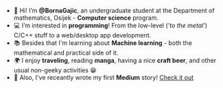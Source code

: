 - 👋 Hi! I’m **@BornaGajic**, an undergraduate student at the Department of mathematics, Osijek - **Computer science** program.
- :computer: I’m interested in **programming**! From the low-level (_'to the metal'_) C/C++ stuff to a web/desktop app development.
- :books: Besides that I'm learning about **Machine learning** - both the mathematical and practical side of it.
- :earth_africa: I enjoy **traveling**, reading **manga**, having a nice **craft beer**, and other usual non-geeky activities :grin:
- 📝 Also, I've receantly wrote my first **Medium** story! [Check it out](https://bornagajic.medium.com/persist-your-complex-map-object-with-mobx-persist-store-8530deb017aa)
